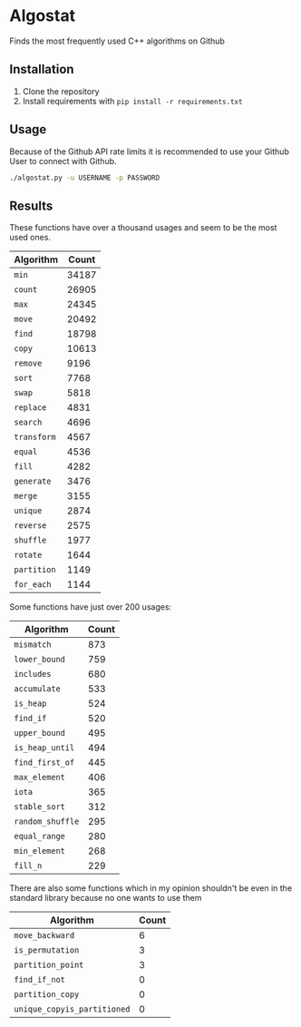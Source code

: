 Algostat
========

Finds the most frequently used C++ algorithms on Github

Installation
------------

1. Clone the repository
2. Install requirements with `pip install -r requirements.txt`

Usage
-----

Because of the Github API rate limits it is recommended to use your Github User
to connect with Github.

```bash
./algostat.py -u USERNAME -p PASSWORD
```

Results
-------

These functions have over a thousand usages and seem to be the most used ones. 

Algorithm   | Count
------------|-----------
`min`       | 34187
`count`     | 26905
`max`       | 24345
`move`      | 20492
`find`      | 18798
`copy`      | 10613
`remove`    | 9196
`sort`      | 7768
`swap`      | 5818
`replace`   | 4831
`search`    | 4696
`transform` | 4567
`equal`     | 4536
`fill`      | 4282
`generate`  | 3476
`merge`     | 3155
`unique`    | 2874
`reverse`   | 2575
`shuffle`   | 1977
`rotate`    | 1644
`partition` | 1149
`for_each`  | 1144

Some functions have just over 200 usages:

Algorithm       | Count
----------------|-----------
`mismatch`      | 873
`lower_bound`   | 759
`includes`      | 680
`accumulate`    | 533
`is_heap`       | 524
`find_if`       | 520
`upper_bound`   | 495
`is_heap_until` | 494
`find_first_of` | 445
`max_element`   | 406
`iota`          | 365
`stable_sort`   | 312
`random_shuffle`| 295
`equal_range`   | 280
`min_element`   | 268
`fill_n`        | 229

There are also some functions which in my opinion shouldn't be even in
the standard library because no one wants to use them

Algorithm                   | Count
----------------------------|-----------
`move_backward`             | 6
`is_permutation`            | 3
`partition_point`           | 3
`find_if_not`               | 0
`partition_copy`            | 0
`unique_copyis_partitioned` | 0


